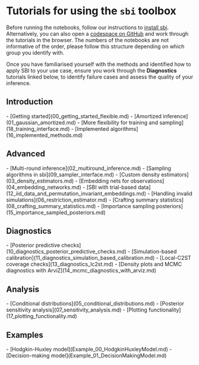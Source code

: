 
# Tutorials for using the `sbi` toolbox

Before running the notebooks, follow our instructions to [install
sbi](../install.md). Alternatively, you can also open a [codespace on
GitHub](https://codespaces.new/sbi-dev/sbi) and work through the tutorials in
the browser. The numbers of the notebooks are not informative of the order,
please follow this structure depending on which group you identify with.

Once you have familiarised yourself with the methods and identified how to apply
SBI to your use case, ensure you work through the **Diagnostics** tutorials
linked below, to identify failure cases and assess the quality of your
inference.

## Introduction

<div class="grid cards" markdown>
- [Getting started](00_getting_started_flexible.md)
- [Amortized inference](01_gaussian_amortized.md)
- [More flexibility for training and sampling](18_training_interface.md)
- [Implemented algorithms](16_implemented_methods.md)
</div>

## Advanced

<div class="grid cards" markdown>
- [Multi-round inference](02_multiround_inference.md)
- [Sampling algorithms in sbi](09_sampler_interface.md)
- [Custom density estimators](03_density_estimators.md)
- [Embedding nets for observations](04_embedding_networks.md)
- [SBI with trial-based data](12_iid_data_and_permutation_invariant_embeddings.md)
- [Handling invalid simulations](06_restriction_estimator.md)
- [Crafting summary statistics](08_crafting_summary_statistics.md)
- [Importance sampling posteriors](15_importance_sampled_posteriors.md)
</div>

## Diagnostics

<div class="grid cards" markdown>
- [Posterior predictive checks](10_diagnostics_posterior_predictive_checks.md)
- [Simulation-based calibration](11_diagnostics_simulation_based_calibration.md)
- [Local-C2ST coverage checks](13_diagnostics_lc2st.md)
- [Density plots and MCMC diagnostics with ArviZ](14_mcmc_diagnostics_with_arviz.md)
</div>

## Analysis

<div class="grid cards" markdown>
- [Conditional distributions](05_conditional_distributions.md)
- [Posterior sensitivity analysis](07_sensitivity_analysis.md)
- [Plotting functionality](17_plotting_functionality.md)
</div>

## Examples

<div class="grid cards" markdown>
- [Hodgkin-Huxley model](Example_00_HodgkinHuxleyModel.md)
- [Decision-making model](Example_01_DecisionMakingModel.md)
</div>
